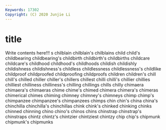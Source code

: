 ```yaml
---
Keywords: 17302
Copyright: (C) 2020 Junjie Li
---
```


# title

Write contents here!!!
s 
chilblain 
chilblain's 
chilblains 
child
child's 
childbearing 
childbearing's 
childbirth 
childbirth's 
childbirths 
childcare 
childcare's 
childhood 
childhood's
childhoods 
childish 
childishly 
childishness 
childishness's 
childless 
childlessness 
childlessness's 
childlike 
childproof
childproofed 
childproofing 
childproofs 
children 
children's 
chill 
chill's 
chilled 
chiller 
chiller's
chillers 
chillest 
chilli 
chilli's 
chillier 
chillies 
chilliest 
chilliness 
chilliness's 
chilling
chillings 
chills 
chilly 
chimaera 
chimaera's 
chimaeras 
chime 
chime's 
chimed 
chimera
chimera's 
chimeras 
chimerical 
chimes 
chiming 
chimney 
chimney's 
chimneys 
chimp 
chimp's
chimpanzee 
chimpanzee's 
chimpanzees 
chimps 
chin 
chin's 
china 
china's 
chinchilla 
chinchilla's
chinchillas 
chink 
chink's 
chinked 
chinking 
chinks 
chinned 
chinning 
chino 
chino's
chinos 
chins 
chinstrap 
chinstrap's 
chinstraps 
chintz 
chintz's 
chintzier 
chintziest 
chintzy
chip 
chip's 
chipmunk 
chipmunk's 
chipmunks 
